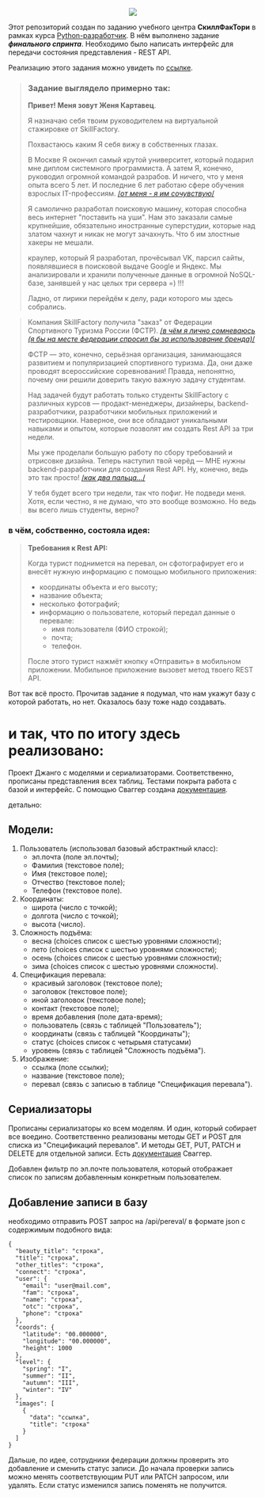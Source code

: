 <p align="center">
  <img src="https://github.com/user-attachments/assets/6b20ed8a-7bd4-40e6-aa37-16ef0c62cb97">
</p>

Этот репозиторий создан по заданию учебного центра **СкиллФакТори** в рамках курса 
[Python-разработчик](https://skillfactory.ru/python-developer-2024). В нём выполнено задание **_финального спринта_**.
Необходимо было написать интерфейс для передачи состояния представления - REST API. 

Реализацию этого задания можно увидеть по [ссылке](http://sergegi9.beget.tech/api/).

>### Задание выглядело примерно так:
>**Привет! Меня зовут Женя Картавец**.
>
>Я назначаю себя твоим руководителем на виртуальной стажировке от SkillFactory.
>
>Похвастаюсь каким Я себя вижу в собственных глазах.
>
>В Москве Я окончил самый крутой университет, который подарил мне диплом системного программиста. А затем Я, конечно,
>руководил огромной командой разрабов. И ничего, что у меня опыта всего 5 лет. И последние 6 лет работаю сфере обучения
>взрослых IT-профессиям. [/_от меня - я им сочувствую_/](https://github.com/Archangel-Ray)
>
>Я самолично разработал поисковую машину, которая способна весь интернет "поставить на уши". Нам это заказали самые
>крупнейшие, обязательно иностранные суперстудии, которые над златом чахнут и никак не могут зачахнуть. Что б им
>злостные хакеры не мешали.
>
>краулер, который Я разработал, прочёсывал VK, парсил сайты, появлявшиеся в поисковой выдаче Google и Яндекс. Мы
>анализировали и хранили полученные данные в огромной NoSQL-базе, занявшей у нас целых три сервера =) !!!
>
>Ладно, от лирики перейдём к делу, ради которого мы здесь собрались.

>Компания SkillFactory получила "заказ" от Федерации Спортивного Туризма России (ФСТР).
>[/_в чём я лично сомневаюсь (я бы на месте федерации спросил бы за использование бренда)_/](https://github.com/Archangel-Ray)
>
>ФСТР — это, конечно, серьёзная организация, занимающаяся развитием и популяризацией спортивного туризма. Да, они даже
>проводят всероссийские соревнования! Правда, непонятно, почему они решили доверить такую важную задачу студентам.
>
>Над задачей будут работать только студенты SkillFactory с различных курсов — продакт-менеджеры, дизайнеры,
>backend-разработчики, разработчики мобильных приложений и тестировщики. Наверное, они все обладают уникальными навыками
>и опытом, которые позволят им создать Rest API за три недели.
>
>Мы уже проделали большую работу по сбору требований и отрисовке дизайна. Теперь наступил твой черёд — МНЕ нужны
>backend-разработчики для создания Rest API. Ну, конечно, ведь это так просто! 
> [/_как два пальца..._/](https://github.com/Archangel-Ray)
>
>У тебя будет всего три недели, так что пофиг. Не подведи меня. Хотя, если честно, я не думаю, что это вообще возможно.
>Но ведь вы всего лишь студенты, верно?
### в чём, собственно, состояла идея:
> **Требования к Rest API:**
>
> Когда турист поднимется на перевал, он сфотографирует его и внесёт нужную информацию с помощью мобильного приложения:
>- координаты объекта и его высоту;
>- название объекта;
>- несколько фотографий;
>- информацию о пользователе, который передал данные о перевале:
>    - имя пользователя (ФИО строкой);
>    - почта;
>    - телефон.
>
> После этого турист нажмёт кнопку «Отправить» в мобильном приложении.
> Мобильное приложение вызовет метод твоего REST API.

Вот так всё просто. Прочитав задание я подумал, что нам укажут базу с которой работать, но нет. Оказалось базу тоже надо 
создавать. 
# и так, что по итогу здесь реализовано: 
Проект Джанго с моделями и сериализаторами. Соответственно, прописаны представления всех таблиц. Тестами покрыта работа 
с базой и интерфейс. С помощью Сваггер создана [документация](http://sergegi9.beget.tech/api/docs/).

детально:
## Модели:
1. Пользователь (использовал базовый абстрактный класс):
    - эл.почта (поле эл.почты);
    - Фамилия (текстовое поле);
    - Имя (текстовое поле);
    - Отчество (текстовое поле);
    - Телефон (текстовое поле).
2. Координаты:
    - широта (число с точкой);
    - долгота (число с точкой);
    - высота (число).
3. Сложность подъёма:
    - весна (choices список с шестью уровнями сложности);
    - лето (choices список с шестью уровнями сложности);
    - осень (choices список с шестью уровнями сложности);
    - зима (choices список с шестью уровнями сложности).
4. Спецификация перевала:
    - красивый заголовок (текстовое поле);
    - заголовок (текстовое поле);
    - иной заголовок (текстовое поле);
    - контакт (текстовое поле);
    - время добавления (поле дата-время);
    - пользователь (связь с таблицей "Пользователь");
    - координаты (связь с таблицей "Координаты");
    - статус (choices список с четырьмя статусами)
    - уровень (связь с таблицей "Сложность подъёма").
5. Изображение:
    - ссылка (поле ссылки);
    - название (текстовое поле);
    - перевал (связь с записью в таблице "Спецификация перевала").

## Сериализаторы
Прописаны сериализаторы ко всем моделям. И один, который собирает все воедино. Соответственно реализованы методы 
GET и POST для списка из "Спецификаций перевалов". И методы GET, PUT, PATCH и DELETE для отдельной записи.
Есть [документация](http://sergegi9.beget.tech/api/docs/) Сваггер.

Добавлен фильтр по эл.почте пользователя, который отображает список по записям добавленным конкретным пользователем.

## Добавление записи в базу
необходимо отправить POST запрос на /api/pereval/ в формате json с содержимым подобного вида:
```
{
  "beauty_title": "строка",
  "title": "строка",
  "other_titles": "строка",
  "connect": "строка",
  "user": {
    "email": "user@mail.com",
    "fam": "строка",
    "name": "строка",
    "otc": "строка",
    "phone": "строка"
  },
  "coords": {
    "latitude": "00.000000",
    "longitude": "00.000000",
    "height": 1000
  },
  "level": {
    "spring": "I",
    "summer": "II",
    "autumn": "III",
    "winter": "IV"
  },
  "images": [
    {
      "data": "ссылка",
      "title": "строка"
    }
  ]
}
```
Дальше, по идее, сотрудники федерации должны проверить это добавление и сменить статус записи. До начала проверки запись 
можно менять соответствующим PUT или PATCH запросом, или удалять. Если статус изменился запись поменять не получится.

